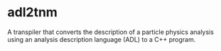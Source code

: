 # adl2tnm
A transpiler that converts the description of a particle physics analysis using an analysis description language (ADL) to a C++ program.
